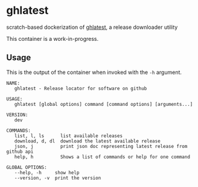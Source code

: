 # ghlatest

scratch-based dockerization of [ghlatest](https://github.com/backplane/ghlatest), a release downloader utility

This container is a work-in-progress.

## Usage

This is the output of the container when invoked with the `-h` argument.

```
NAME:
   ghlatest - Release locator for software on github

USAGE:
   ghlatest [global options] command [command options] [arguments...]

VERSION:
   dev

COMMANDS:
   list, l, ls      list available releases
   download, d, dl  download the latest available release
   json, j          print json doc representing latest release from github api
   help, h          Shows a list of commands or help for one command

GLOBAL OPTIONS:
   --help, -h     show help
   --version, -v  print the version
```
